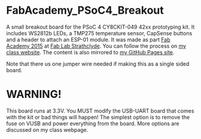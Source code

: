 # FabAcademy_PSoC4_Breakout

A small breakout board for the PSoC 4 CY8CKIT-049 42xx prototyping kit. It includes WS2812b LEDs, a TMP275 temperature sensor, CapSense buttons and a header to attach an ESP-01 module. It was made as part [Fab Academy 2015](http://www.fabacademy.org/) at [Fab Lab Strathclyde](http://www.strath.ac.uk/fablab/). You can follow the process on [my class website](http://fabacademy.org/archives/2015/eu/students/chalmers.iain/index.html). The content is also mirrored to [my GitHub Pages site](http://icchalmers.github.io/).

Note that there us one jumper wire needed if making this as a single sided board.

# WARNING!

This board runs at 3.3V. You MUST modify the USB-UART board that comes with the kit or bad things will happen! The simplest option is to remove the fuse on VUSB and power everything from the board. More options are discussed on my class webpage.
